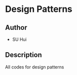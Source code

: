 Design Patterns
===

Author
-------

*	SU Hui

Description
-----------

All codes for design patterns
